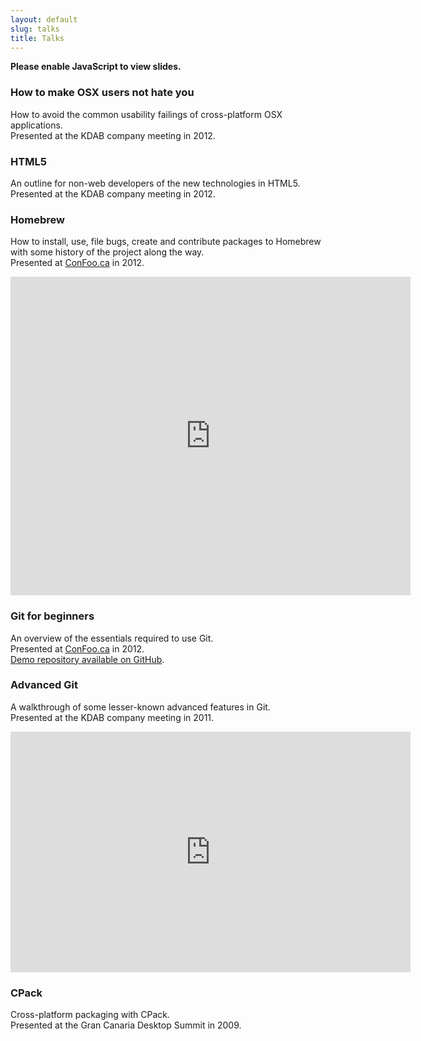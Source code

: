 ```yaml
---
layout: default
slug: talks
title: Talks
---
```

<noscript>**Please enable JavaScript to view slides.**</noscript>

### How to make OSX users not hate you
How to avoid the common usability failings of cross-platform OSX applications.  
Presented at the KDAB company meeting in 2012.  
<script async class="speakerdeck-embed" data-id="4fcdd9442e3678001f010cff" data-ratio="1.7777777777777777" src="//speakerdeck.com/assets/embed.js"></script>

### HTML5
An outline for non-web developers of the new technologies in HTML5.  
Presented at the KDAB company meeting in 2012.  
<script async class="speakerdeck-embed" data-id="4fcdd8f02e36780022010add" data-ratio="1.7777777777777777" src="//speakerdeck.com/assets/embed.js"></script>

### Homebrew
How to install, use, file bugs, create and contribute packages to Homebrew with some history of the project along the way.  
Presented at [ConFoo.ca](http://confoo.ca) in 2012.  
<iframe class="youtube-player" type="text/html" width="640" height="510" src="http://www.youtube.com/embed/9ckwvn5fvyQ" frameborder="0"></iframe>  
<script async class="speakerdeck-embed" data-id="4f5121f68a37d6001f001693" data-ratio="1.3333333333333333" src="//speakerdeck.com/assets/embed.js"></script>

### Git for beginners
An overview of the essentials required to use Git.  
Presented at [ConFoo.ca](http://confoo.ca) in 2012.  
[Demo repository available on GitHub](https://github.com/mikemcquaid/GitForBeginnersDemo).  
<script async class="speakerdeck-embed" data-id="4f4e54e3f120e9001f01da56" data-ratio="1.3333333333333333" src="//speakerdeck.com/assets/embed.js"></script>

### Advanced Git
A walkthrough of some lesser-known advanced features in Git.  
Presented at the KDAB company meeting in 2011.  
<iframe class="youtube-player" type="text/html" width="640" height="385" src="http://www.youtube.com/embed/UwPO0MwOC8k" frameborder="0"></iframe>  
<script async class="speakerdeck-embed" data-id="4f4e51c73f09700022014d32" data-ratio="1.3333333333333333" src="//speakerdeck.com/assets/embed.js"></script>

### CPack
Cross-platform packaging with CPack.  
Presented at the Gran Canaria Desktop Summit in 2009.  
<script async class="speakerdeck-embed" data-id="4f4e50713f09700022014b63" data-ratio="1.3333333333333333" src="//speakerdeck.com/assets/embed.js"></script>
